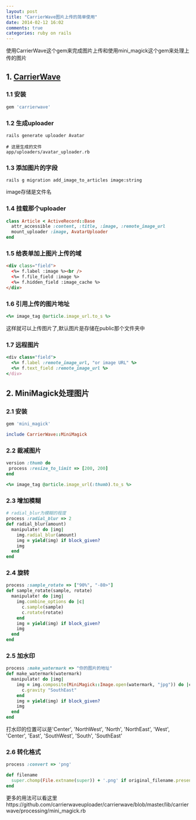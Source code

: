 ```yaml
---
layout: post
title: "CarrierWave图片上传的简单使用"
date: 2014-02-12 16:02
comments: true
categories: ruby on rails
---
```


使用CarrierWave这个gem来完成图片上传和使用mini_magick这个gem来处理上传的图片

## 1. [CarrierWave](https://github.com/carrierwaveuploader/carrierwave)

### 1.1 安装

``` ruby
gem 'carrierwave'
```

<!-- more -->

### 1.2 生成uploader

```
rails generate uploader Avatar

# 这是生成的文件
app/uploaders/avatar_uploader.rb
```

### 1.3 添加图片的字段

```
rails g migration add_image_to_articles image:string
```

image存储是文件名

### 1.4 挂载那个uploader

``` ruby
class Article < ActiveRecord::Base
  attr_accessible :content, :title, :image, :remote_image_url
  mount_uploader :image, AvatarUploader
end
```

### 1.5 给表单加上图片上传的域

``` html
<div class="field">
  <%= f.label :image %><br />
  <%= f.file_field :image %>
  <%= f.hidden_field :image_cache %>
</div>
```

### 1.6 引用上传的图片地址

``` ruby app/views/articles/show.html.erb
<%= image_tag @article.image_url.to_s %>
```

这样就可以上传图片了,默认图片是存储在public那个文件夹中

### 1.7 远程图片

``` ruby app/views/articles/show.html.erb
<div class="field">
  <%= f.label :remote_image_url, "or image URL" %>
  <%= f.text_field :remote_image_url %>
</div>
```

## 2. MiniMagick处理图片

### 2.1 安装

``` ruby
gem 'mini_magick'
```

``` ruby app/uploaders/avatar_uploader.rb
include CarrierWave::MiniMagick
```

### 2.2 裁减图片

``` ruby app/uploaders/avatar_uploader.rb
version :thumb do
 process :resize_to_limit => [200, 200]
end
```

``` ruby app/views/articles/show.html.erb
<%= image_tag @article.image_url(:thumb).to_s %>
```

### 2.3 增加模糊

``` ruby app/uploaders/avatar_uploader.rb
# radial_blur为模糊的程度
process :radial_blur => 2
def radial_blur(amount)
  manipulate! do |img|
    img.radial_blur(amount)
    img = yield(img) if block_given?
    img
  end
end
```

### 2.4 旋转

``` ruby
process :sample_rotate => ["90%", "-80>"]
def sample_rotate(sample, rotate)
  manipulate! do |img|
    img.combine_options do |c|
      c.sample(sample)
      c.rotate(rotate)
    end
    img = yield(img) if block_given?
    img
  end
end
```

### 2.5 加水印

``` ruby
process :make_watermark => "你的图片的地址"
def make_watermark(watermark)
  manipulate! do |img|
    img = img.composite(MiniMagick::Image.open(watermark, "jpg")) do |c|
      c.gravity "SouthEast"
    end
    img = yield(img) if block_given?
    img
  end
end
```

打水印的位置可以是'Center', 'NorthWest', 'North', 'NorthEast', 'West', 'Center', 'East', 'SouthWest', 'South', 'SouthEast'

### 2.6 转化格式

``` ruby
process :convert => 'png'

def filename
  super.chomp(File.extname(super)) + '.png' if original_filename.present?
end
```

更多的用法可以看这里https://github.com/carrierwaveuploader/carrierwave/blob/master/lib/carrierwave/processing/mini_magick.rb
